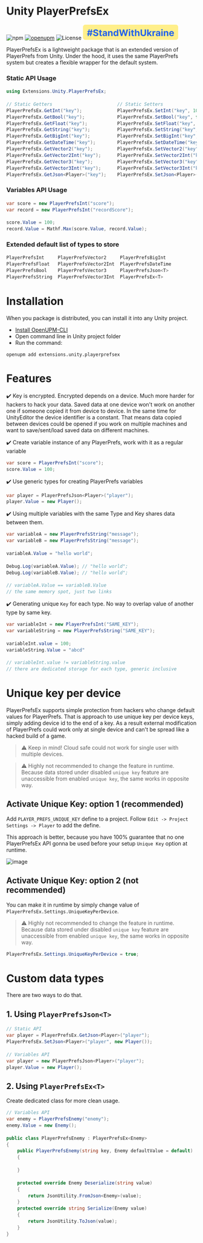 # Unity PlayerPrefsEx

![npm](https://img.shields.io/npm/v/extensions.unity.playerprefsex) [![openupm](https://img.shields.io/npm/v/extensions.unity.playerprefsex?label=openupm&registry_uri=https://package.openupm.com)](https://openupm.com/packages/extensions.unity.playerprefsex/) ![License](https://img.shields.io/github/license/IvanMurzak/Unity-PlayerPrefsEx) [![Stand With Ukraine](https://raw.githubusercontent.com/vshymanskyy/StandWithUkraine/main/badges/StandWithUkraine.svg)](https://stand-with-ukraine.pp.ua)

PlayerPrefsEx is a lightweight package that is an extended version of PlayerPrefs from Unity. Under the hood, it uses the same PlayerPrefs system but creates a flexible wrapper for the default system.

### Static API Usage

``` C#
using Extensions.Unity.PlayerPrefsEx;

// Static Getters                        // Static Setters
PlayerPrefsEx.GetInt("key");             PlayerPrefsEx.SetInt("key", 10);         
PlayerPrefsEx.GetBool("key");            PlayerPrefsEx.SetBool("key", false);        
PlayerPrefsEx.GetFloat("key");           PlayerPrefsEx.SetFloat("key", 2.123f);       
PlayerPrefsEx.GetString("key");          PlayerPrefsEx.SetString("key", "hello world");      
PlayerPrefsEx.GetBigInt("key");          PlayerPrefsEx.SetBigInt("key", BigInteger.Parse("100"));
PlayerPrefsEx.GetDateTime("key");        PlayerPrefsEx.SetDateTime("key", DateTime.Now);    
PlayerPrefsEx.GetVector2("key");         PlayerPrefsEx.SetVector2("key", Vector2.up);     
PlayerPrefsEx.GetVector2Int("key");      PlayerPrefsEx.SetVector2Int("key", Vector2Int.up);  
PlayerPrefsEx.GetVector3("key");         PlayerPrefsEx.SetVector3("key", Vector3.up);     
PlayerPrefsEx.GetVector3Int("key");      PlayerPrefsEx.SetVector3Int("key", Vector3Int.up);
PlayerPrefsEx.GetJson<Player>("key");    PlayerPrefsEx.SetJson<Player>("key", new Player());
```

### Variables API Usage

``` C#
var score = new PlayerPrefsInt("score");
var record = new PlayerPrefsInt("recordScore");

score.Value = 100;
record.Value = Mathf.Max(score.Value, record.Value);
```

### Extended default list of types to store

``` C#
PlayerPrefsInt     PlayerPrefsVector2     PlayerPrefsBigInt
PlayerPrefsFloat   PlayerPrefsVector2Int  PlayerPrefsDateTime
PlayerPrefsBool    PlayerPrefsVector3     PlayerPrefsJson<T>
PlayerPrefsString  PlayerPrefsVector3Int  PlayerPrefsEx<T>
```

# Installation 

When you package is distributed, you can install it into any Unity project.

- [Install OpenUPM-CLI](https://github.com/openupm/openupm-cli#installation)
- Open command line in Unity project folder
- Run the command:

``` CLI
openupm add extensions.unity.playerprefsex
```

# Features

 ✔️ Key is encrypted. Encrypted depends on a device. Much more harder for hackers to hack your data. Saved data at one device won't work on another one if someone copied it from device to device. In the same time for UnityEditor the device identifier is a constant. That means data copied between devices could be opened if you work on multiple machines and want to save/sent/load saved data on different machines.

 ✔️ Create variable instance of any PlayerPrefs, work with it as a regular variable

``` C#
var score = PlayerPrefsInt("score");
score.Value = 100;
```

 ✔️ Use generic types for creating PlayerPrefs variables

``` C#
var player = PlayerPrefsJson<Player>("player");
player.Value = new Player();
```

 ✔️ Using multiple variables with the same Type and Key shares data between them.

 ``` C#
 var variableA = new PlayerPrefsString("message");
 var variableB = new PlayerPrefsString("message");
 
 variableA.Value = "hello world";
 
 Debug.Log(variableA.Value); // "hello world";
 Debug.Log(variableB.Value); // "hello world";
 
 // variableA.Value == variableB.Value
 // the same memory spot, just two links 
 ```

 ✔️ Generating unique `Key` for each type. No way to overlap value of another type by same key.

``` C#
var variableInt = new PlayerPrefsInt("SAME_KEY");
var variableString = new PlayerPrefsString("SAME_KEY");

variableInt.value = 100;
variableString.Value = "abcd"

// variableInt.value != variableString.value
// there are dedicated storage for each type, generic inclusive
```

# Unique key per device

PlayerPrefsEx supports simple protection from hackers who change default values for PlayerPrefs. That is approach to use unique key per device keys, simply adding device id to the end of a key. As a result external modification of PlayerPrefs could work only at single device and can't be spread like a hacked build of a game.

> ⚠️ Keep in mind! Cloud safe could not work for single user with multiple devices.

> ⚠️ Highly not recommended to change the feature in runtime. Because data stored under disabled `unique key` feature are unaccessible from enabled `unique key`, the same works in opposite way.

## Activate Unique Key: option 1 (recommended)

Add `PLAYER_PREFS_UNIQUE_KEY` define to a project.
Follow `Edit -> Project Settings -> Player` to add the define.

This approach is better, because you have 100% guarantee that no one PlayerPrefsEx API gonna be used before your setup `Unique Key` option at runtime.

![image](https://user-images.githubusercontent.com/9135028/221062492-6801321e-ee4b-4aad-9eab-ed6da777584b.png)

## Activate Unique Key: option 2 (not recommended)

You can make it in runtime by simply change value of `PlayerPrefsEx.Settings.UniqueKeyPerDevice`.

> ⚠️ Highly not recommended to change the feature in runtime. Because data stored under disabled `unique key` feature are unaccessible from enabled `unique key`, the same works in opposite way.

``` C#
PlayerPrefsEx.Settings.UniqueKeyPerDevice = true;
```

# Custom data types

There are two ways to do that.

## 1. Using `PlayerPrefsJson<T>`

``` C#
// Static API
var player = PlayerPrefsEx.GetJson<Player>("player");
PlayerPrefsEx.SetJson<Player>("player", new Player());

// Variables API
var player = new PlayerPrefsJson<Player>("player");
player.Value = new Player();
```

## 2. Using `PlayerPrefsEx<T>`

Create dedicated class for more clean usage.

``` C#
// Variables API
var enemy = PlayerPrefsEnemy("enemy");
enemy.Value = new Enemy();

public class PlayerPrefsEnemy : PlayerPrefsEx<Enemy>
{
    public PlayerPrefsEnemy(string key, Enemy defaultValue = default) : base(key, defaultValue) 
    { 

    }

    protected override Enemy Deserialize(string value)
    {
        return JsonUtility.FromJson<Enemy>(value);
    }
    protected override string Serialize(Enemy value)
    {
        return JsonUtility.ToJson(value);
    }
}
```
